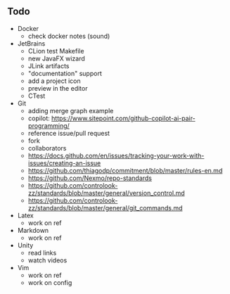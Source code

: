 ## Todo

- Docker
    - check docker notes (sound)
- JetBrains
    - CLion test Makefile
    - new JavaFX wizard
    - JLink artifacts
    - "documentation" support
    - add a project icon
    - preview in the editor
    - CTest
- Git
    - adding merge graph example
    - copilot: https://www.sitepoint.com/github-copilot-ai-pair-programming/
    - reference issue/pull request
    - fork
    - collaborators
    - https://docs.github.com/en/issues/tracking-your-work-with-issues/creating-an-issue
    - https://github.com/thiagodp/commitment/blob/master/rules-en.md
    - https://github.com/Nexmo/repo-standards
    - https://github.com/controlook-zz/standards/blob/master/general/version_control.md
    - https://github.com/controlook-zz/standards/blob/master/general/git_commands.md
- Latex
    - work on ref
- Markdown
    - work on ref
- Unity
    - read links
    - watch videos
- Vim
  - work on ref
  - work on config